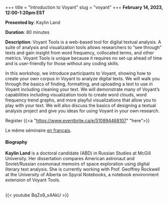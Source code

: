 +++
title = "Introduction to Voyant"
slug = "voyant"
+++
**February 14, 2023, 12:00-1:20pm EST**

**Presented by**: Kaylin Land

**Duration**: 80 minutes

**Description**: Voyant Tools is a web-based tool for digital textual analysis. A suite of analysis and
visualization tools allows researchers to “see through” texts and gain insight from word frequency, collocated
terms, and other metrics. Voyant Tools is unique because it requires no set-up ahead of time and is
user-friendly for those without any coding skills.
 
 In this workshop, we introduce participants to Voyant, showing how to create your own corpus in Voyant to
 analyze digital texts. We will walk you through the basics of finding, formatting, and uploading a text to
 use in Voyant including cleaning your text. We will demonstrate many of Voyant’s capabilities including
 visualization tools to create word clouds, word frequency trend graphs, and more playful visualizations that
 allow you to play with your text. We will also discuss the basics of designing a textual analysis project and
 give you ideas for using Voyant in your own research.

Register {{<a "https://www.eventbrite.ca/e/510894468107" "here">}}

Le même séminaire [en français](/voyantfr).

#### Biography

**Kaylin Land** is a doctoral candidate (ABD) in Russian Studies at McGill University. Her dissertation
compares American astronaut and Soviet/Russian cosmonaut memoirs of space exploration using digital literary
text analysis. She is currently working with Prof. Geoffrey Rockwell at the University of Alberta on Spyral
Notebooks, a notebook environment extension of Voyant Tools.

<br>
{{< youtube BqZo9_x4AkU >}}
